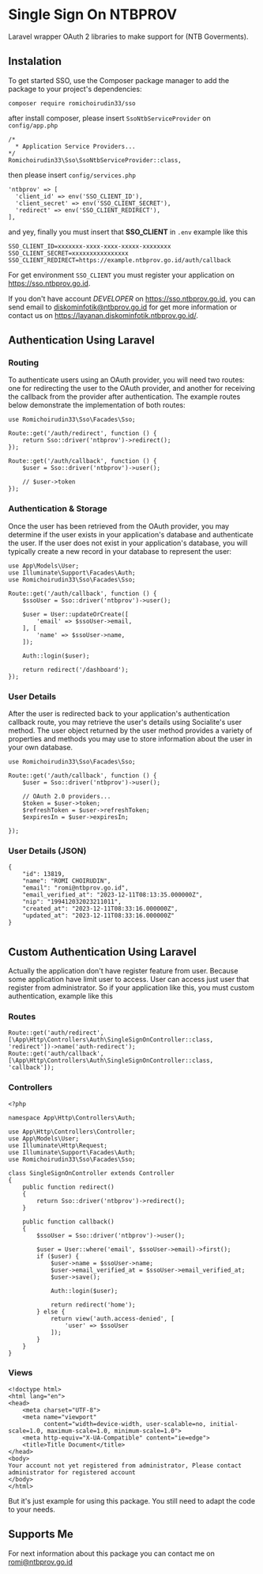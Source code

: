 # Single Sign On NTBPROV

Laravel wrapper OAuth 2 libraries to make support for (NTB Goverments).

## Instalation

To get started SSO, use the Composer package manager to add the package to your project's dependencies:

```
composer require romichoirudin33/sso
```

after install composer, please insert `SsoNtbServiceProvider` on `config/app.php`

```
/*
  * Application Service Providers...
*/
Romichoirudin33\Sso\SsoNtbServiceProvider::class,
```

then please insert `config/services.php`

```
'ntbprov' => [
  'client_id' => env('SSO_CLIENT_ID'),
  'client_secret' => env('SSO_CLIENT_SECRET'),
  'redirect' => env('SSO_CLIENT_REDIRECT'),
],
```

and yey, finally you must insert that **SSO_CLIENT** in `.env` example like this

```
SSO_CLIENT_ID=xxxxxxx-xxxx-xxxx-xxxxx-xxxxxxxx
SSO_CLIENT_SECRET=xxxxxxxxxxxxxxxx
SSO_CLIENT_REDIRECT=https://example.ntbprov.go.id/auth/callback
```


For get environment `SSO_CLIENT` you must register your application on https://sso.ntbprov.go.id.

If you don't have account *DEVELOPER* on https://sso.ntbprov.go.id, you can send email to diskominfotik@ntbprov.go.id for get more information or contact us on https://layanan.diskominfotik.ntbprov.go.id/.

## Authentication Using Laravel

### Routing

To authenticate users using an OAuth provider, you will need two routes: one for redirecting the user to the OAuth provider, and another for receiving the callback from the provider after authentication. The example routes below demonstrate the implementation of both routes:

```
use Romichoirudin33\Sso\Facades\Sso;

Route::get('/auth/redirect', function () {
    return Sso::driver('ntbprov')->redirect();
});

Route::get('/auth/callback', function () {
    $user = Sso::driver('ntbprov')->user();

    // $user->token
});
```

### Authentication & Storage

Once the user has been retrieved from the OAuth provider, you may determine if the user exists in your application's database and authenticate the user. If the user does not exist in your application's database, you will typically create a new record in your database to represent the user:

```
use App\Models\User;
use Illuminate\Support\Facades\Auth;
use Romichoirudin33\Sso\Facades\Sso;

Route::get('/auth/callback', function () {
    $ssoUser = Sso::driver('ntbprov')->user();

    $user = User::updateOrCreate([
        'email' => $ssoUser->email,
    ], [
        'name' => $ssoUser->name,
    ]);

    Auth::login($user);

    return redirect('/dashboard');
});
```

### User Details

After the user is redirected back to your application's authentication callback route, you may retrieve the user's details using Socialite's user method. The user object returned by the user method provides a variety of properties and methods you may use to store information about the user in your own database.

```
use Romichoirudin33\Sso\Facades\Sso;

Route::get('/auth/callback', function () {
    $user = Sso::driver('ntbprov')->user();

    // OAuth 2.0 providers...
    $token = $user->token;
    $refreshToken = $user->refreshToken;
    $expiresIn = $user->expiresIn;

});
```

### User Details (JSON)
```
{
    "id": 13819,
    "name": "ROMI CHOIRUDIN",
    "email": "romi@ntbprov.go.id",
    "email_verified_at": "2023-12-11T08:13:35.000000Z",
    "nip": "199412032023211011",
    "created_at": "2023-12-11T08:33:16.000000Z",
    "updated_at": "2023-12-11T08:33:16.000000Z"
}
```

#
## Custom Authentication Using Laravel

Actually the application don't have register feature from user. Because some application have limit user to access.
User can access just user that register from administrator. So if your application like this, you must custom authentication, example like this

### Routes
```
Route::get('auth/redirect', [\App\Http\Controllers\Auth\SingleSignOnController::class, 'redirect'])->name('auth-redirect');
Route::get('auth/callback', [\App\Http\Controllers\Auth\SingleSignOnController::class, 'callback']);
```

### Controllers
```
<?php

namespace App\Http\Controllers\Auth;

use App\Http\Controllers\Controller;
use App\Models\User;
use Illuminate\Http\Request;
use Illuminate\Support\Facades\Auth;
use Romichoirudin33\Sso\Facades\Sso;

class SingleSignOnController extends Controller
{
    public function redirect()
    {
        return Sso::driver('ntbprov')->redirect();
    }

    public function callback()
    {
        $ssoUser = Sso::driver('ntbprov')->user();

        $user = User::where('email', $ssoUser->email)->first();
        if ($user) {
            $user->name = $ssoUser->name;
            $user->email_verified_at = $ssoUser->email_verified_at;
            $user->save();

            Auth::login($user);

            return redirect('home');
        } else {
            return view('auth.access-denied', [
                'user' => $ssoUser
            ]);
        }
    }
}
```

### Views
```
<!doctype html>
<html lang="en">
<head>
    <meta charset="UTF-8">
    <meta name="viewport"
          content="width=device-width, user-scalable=no, initial-scale=1.0, maximum-scale=1.0, minimum-scale=1.0">
    <meta http-equiv="X-UA-Compatible" content="ie=edge">
    <title>Title Document</title>
</head>
<body>
Your account not yet registered from administrator, Please contact administrator for registered account
</body>
</html>
```

But it's just example for using this package. You still need to adapt the code to your needs.

## Supports Me
For next information about this package you can contact me on romi@ntbprov.go.id
